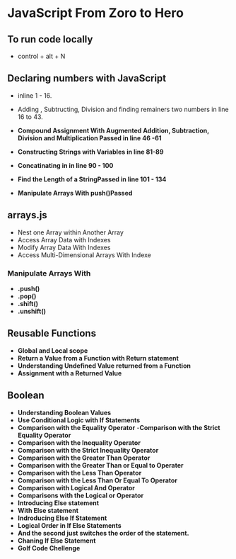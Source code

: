 # JavaScript From Zoro to Hero

## To run code locally

- control + alt  + N

## Declaring numbers with JavaScript

- inline 1 - 16.
- Adding , Subtructing, Division  and finding remainers two numbers in line 16 to 43.

- **Compound Assignment With Augmented Addition, Subtraction, Division and Multiplication Passed in line 46 -61**

- **Constructing Strings with Variables in line 81-89**

- **Concatinating in in line 90 - 100**

- **Find the Length of a StringPassed in line 101 - 134**

- **Manipulate Arrays With push()Passed**

## arrays.js

- Nest one Array within Another Array
- Access Array Data with Indexes
- Modify Array Data With Indexes
- Access Multi-Dimensional Arrays With Indexe

### Manipulate Arrays With

- **.push()**
- **.pop()**
- **.shift()**
- **.unshift()**

## Reusable Functions

- **Global and Local scope**
- **Return a Value from a Function with Return statement**
- **Understanding Undefined Value returned from a Function**
- **Assignment with a Returned Value**

## Boolean

- **Understanding Boolean Values**
- **Use Conditional Logic with If Statements**
- **Comparison with the Equality Operator**
-**Comparison with the Strict Equality Operator**
- **Comparison with the Inequality Operator**
- **Comparison with the Strict Inequality Operator**
- **Comparison with the Greater Than Operator**
- **Comparison with the Greater Than or Equal to Operater**
- **Comparison with the Less Than Operator**
- **Comparison with the Less Than Or Equal To Operator**
- **Comparison with Logical And Operator**
- **Comparisons with the Logical or Operator**
- **Introducing Else statement**
- **With Else statement**
- **Indroducing Else If Statement**
- **Logical Order in If Else Statements**
- **And the second just switches the order of the statement.**
- **Chaning If  Else Statement**
- **Golf Code Chellenge**
